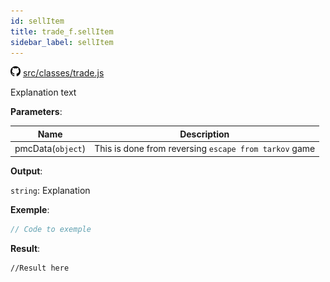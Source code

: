 ```yaml
---
id: sellItem
title: trade_f.sellItem
sidebar_label: sellItem
---
```

![](/img/github.png) [src/classes/trade.js](https://github.com/TrustedSourceLeaks/LeakedServer/blob/master/src/classes/trade.js#L18)

Explanation text

**Parameters**:

Name  |   Description 
----------- |   -----------
pmcData(`object`)  |   This is done from reversing `escape from tarkov` game


**Output**:

`string`: Explanation


**Exemple**:
```js
// Code to exemple
```

**Result**:
```
//Result here
```